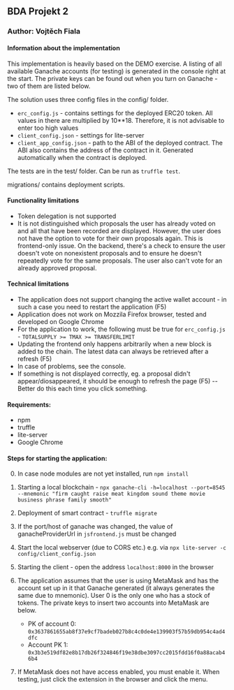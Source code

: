 ## BDA Projekt 2

### Author: Vojtěch Fiala

#### Information about the implementation
This implementation is heavily based on the DEMO exercise.
A listing of all available Ganache accounts (for testing) is generated in the console right at the start. The private keys can be found out when you turn on Ganache - two of them are listed below.

The solution uses three config files in the config/ folder.
- ``erc_config.js`` - contains settings for the deployed ERC20 token. All values in there are multiplied by 10**18. Therefore, it is not advisable to enter too high values
- ``client_config.json`` - settings for lite-server
- ``client_app_config.json`` - path to the ABI of the deployed contract. The ABI also contains the address of the contract in it. Generated automatically when the contract is deployed.

The tests are in the test/ folder. Can be run as ``truffle test``.


migrations/ contains deployment scripts.


#### Functionality limitations
- Token delegation is not supported
- It is not distinguished which proposals the user has already voted on and all that have been recorded are displayed. However, the user does not have the option to vote for their own proposals again. This is frontend-only issue. On the backend, there's a check
to ensure the user doesn't vote on nonexistent proposals and to ensure he doesn't repeatedly vote for the same proposals. The user also can't vote for an already approved proposal.

#### Technical limitations
- The application does not support changing the active wallet account - in such a case you need to restart the application (F5)
- Application does not work on Mozzila Firefox browser, tested and developed on Google Chrome
- For the application to work, the following must be true for ``erc_config.js`` - ``TOTALSUPPLY >= TMAX >= TRANSFERLIMIT``
- Updating the frontend only happens arbitrarily when a new block is added to the chain. The latest data can always be retrieved after a refresh (F5)
- In case of problems, see the console. 
- If something is not displayed correctly, eg. a proposal didn't appear/diosappeared, it should be enough to refresh the page (F5) -- Better do this each time you click something.

#### Requirements:
- npm
- truffle
- lite-server
- Google Chrome


#### Steps for starting the application:
0. In case node modules are not yet installed, run ``npm install``
1. Starting a local blockchain - ``npx ganache-cli -h=localhost --port=8545 --mnemonic "firm caught raise meat kingdom sound theme movie business phrase family smooth"``
2. Deployment of smart contract - ``truffle migrate``
3. If the port/host of ganache was changed, the value of ganacheProviderUrl in ``jsfrontend.js`` must be changed
4. Start the local webserver (due to CORS etc.) e.g. via ``npx lite-server -c config/client_config.json`` 
5. Starting the client - open the address ``localhost:8000`` in the browser 
6. The application assumes that the user is using MetaMask and has the account set up in it that Ganache generated (it always generates the same due to mnemonic). User 0 is the only one who has a stock of tokens. The private keys to insert two accounts into MetaMask are below.

    - PK of account 0: ``0x3637861655ab8f37e9cf7badeb027b8c4c0de4e139903f57b59db954c4ad4dfc``
    - Account PK 1: ``0x3b3e519df82e8b17db26f324846f19e38dbe3097cc2015fdd16f0a88acab46b4``

7. If MetaMask does not have access enabled, you must enable it. When testing, just click the extension in the browser and click the menu.
